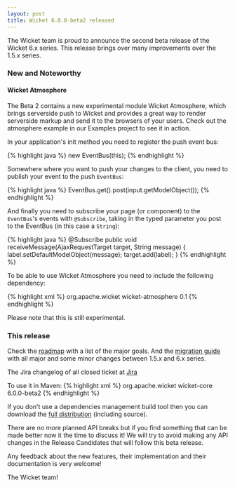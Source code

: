 ```yaml
---
layout: post
title: Wicket 6.0.0-beta2 released
---
```


The Wicket team is proud to announce the second beta release of the Wicket 6.x series.
This release brings over many improvements over the 1.5.x series.

### New and Noteworthy ###

#### Wicket Atmosphere ####

The Beta 2 contains a new experimental module Wicket Atmosphere, which brings serverside push to Wicket and provides a great way to render serverside markup and send it to the browsers of your users. Check out the atmosphere example in our Examples project to see it in action.

In your application's init method you need to register the push event bus:

{% highlight java %}
new EventBus(this);
{% endhighlight %}

Somewhere where you want to push your changes to the client, you need to publish your event to the push `EventBus`:

{% highlight java %}
EventBus.get().post(input.getModelObject());
{% endhighlight %}

And finally you need to subscribe your page (or component) to the `EventBus`'s events with `@Subscribe`, taking in the typed parameter you post to the EventBus (in this case a `String`):

{% highlight java %}
@Subscribe
public void receiveMessage(AjaxRequestTarget target, String message) {
	label.setDefaultModelObject(message);
	target.add(label);
}
{% endhighlight %}

To be able to use Wicket Atmosphere you need to include the following dependency:

{% highlight xml %}
<dependency>
    <groupId>org.apache.wicket</groupId>
    <artifactId>wicket-atmosphere</artifactId>
    <version>0.1</version>
</dependency>
{% endhighlight %}

Please note that this is still experimental.

### This release ###

Check the [roadmap](https://cwiki.apache.org/confluence/display/WICKET/Wicket+6.0+Roadmap) with a list of the major goals.
And the [migration guide](https://cwiki.apache.org/confluence/display/WICKET/Migration+to+Wicket+6.0) with all major and some minor changes between 1.5.x and 6.x series.

The Jira changelog of all closed ticket at [Jira](https://issues.apache.org/jira/secure/ReleaseNote.jspa?projectId=12310561&version=12320343)

To use it in Maven:
{% highlight xml %}
<dependency>
    <groupId>org.apache.wicket</groupId>
    <artifactId>wicket-core</artifactId>
    <version>6.0.0-beta2</version>
</dependency>
{% endhighlight %}

If you don't use a dependencies management build tool then you can download the [full distribution](http://www.apache.org/dyn/closer.cgi/wicket/6.0.0-beta2) (including source).

There are no more planned API breaks but if you find something that can be made better now it the time to discuss it!
We will try to avoid making any API changes in the Release Candidates that will follow this beta release.

Any feedback about the new features, their implementation and their documentation is very welcome!

The Wicket team!
